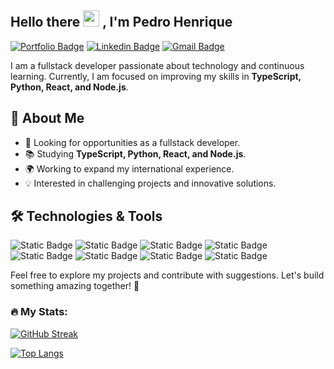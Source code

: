 <h2>Hello there <img src="https://media.giphy.com/media/hvRJCLFzcasrR4ia7z/giphy.gif" width="26px"/> , I'm Pedro Henrique</h2>


[![Portfolio Badge](https://img.shields.io/badge/Pedroh.dev-4a235a?style=flat-square&logo=portfolio)](https://pedrohdev.com/en-US)
[![Linkedin Badge](https://img.shields.io/badge/Pedro%20Henrique-4a235a?style=flat-square&logo=linkedin&link=https%3A%2F%2Fwww.linkedin.com%2Fin%2Fpedrohenriquefrancelino%2F)](https://www.linkedin.com/in/pedrohenriquefrancelino/)
[![Gmail Badge](https://img.shields.io/badge/Pedro%20Henrique-4a235a?style=flat-square&logo=gmail)](mailto:pedroh.fss@gmail.com)


I am a fullstack developer passionate about technology and continuous learning. Currently, I am focused on improving my skills in **TypeScript, Python, React, and Node.js**.

## 🚀 About Me
- 🔭 Looking for opportunities as a fullstack developer.
- 📚 Studying **TypeScript, Python, React, and Node.js**.
- 🌍 Working to expand my international experience.
- 💡 Interested in challenging projects and innovative solutions.

## 🛠️ Technologies & Tools

 ![Static Badge](https://img.shields.io/badge/React-454545?style=for-the-badge&logo=react)
 ![Static Badge](https://img.shields.io/badge/JavaScript-454545?style=for-the-badge&logo=javascript)
 ![Static Badge](https://img.shields.io/badge/TypeScript-454545?style=for-the-badge&logo=typescript)
 ![Static Badge](https://img.shields.io/badge/Node.js-454545?style=for-the-badge&logo=node.js)
 ![Static Badge](https://img.shields.io/badge/Python-454545?style=for-the-badge&logo=python)
 ![Static Badge](https://img.shields.io/badge/Next.js-454545?style=for-the-badge&logo=next.js)
 ![Static Badge](https://img.shields.io/badge/HTML-454545?style=for-the-badge&logo=html5)
 ![Static Badge](https://img.shields.io/badge/Tailwind%20CSS-454545?style=for-the-badge&logo=tailwindcss)




Feel free to explore my projects and contribute with suggestions. Let's build something amazing together! 🚀

### 🔥 My Stats:

[![GitHub Streak](https://streak-stats.demolab.com?user=peterhfss&theme=react&hide_border=true)](https://git.io/streak-stats)

[![Top Langs](https://github-readme-stats.vercel.app/api/top-langs/?username=peterhfss&layout=compact&theme=react&hide_border=true&border_radius=10)](https://github.com/anuraghazra/github-readme-stats)
